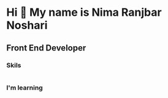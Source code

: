 Hi  👋 My name is Nima Ranjbar Noshari
======
Front End Developer
------

### Skils
<img src="" />

<h3>I'm learning</h3>





<!--
**nimaranjbarnoshari/nimaranjbarnoshari** is a ✨ _special_ ✨ repository because its `README.md` (this file) appears on your GitHub profile.

Here are some ideas to get you started:

- 🔭 I’m currently working on ...
- 🌱 I’m currently learning ...
- 👯 I’m looking to collaborate on ...
- 🤔 I’m looking for help with ...
- 💬 Ask me about ...
- 📫 How to reach me: ...
- 😄 Pronouns: ...
- ⚡ Fun fact: ...
-->
